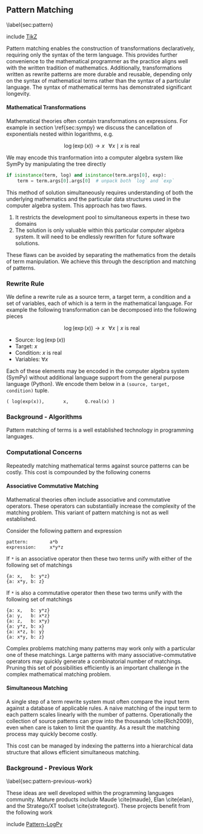 Pattern Matching
----------------

\label{sec:pattern}

include [TikZ](tikz_pattern.md)

Pattern matching enables the construction of transformations declaratively, requiring only the syntax of the term language.  This provides further convenience to the mathematical programmer as the practice aligns well with the written tradition of mathematics.  Additionally, transformations written as rewrite patterns are more durable and reusable, depending only on the syntax of mathematical terms rather than the syntax of a particular language.  The syntax of mathematical terms has demonstrated significant longevity.

#### Mathematical Transformations

Mathematical theories often contain transformations on expressions.  For example in section \ref{sec:sympy} we discuss the cancellation of exponentials nested within logarithms, e.g. 

$$\log(\exp(x)) \rightarrow x \;\;\; \forall x \mid x \textrm{ is real}$$

We may encode this tranformation into a computer algebra system like SymPy by manipulating the tree directly

~~~~~~~~~~Python
if isinstance(term, log) and isinstance(term.args[0], exp):
    term = term.args[0].args[0]  # unpack both `log` and `exp`
~~~~~~~~~~

This method of solution simultaneously requires understanding of both the underlying mathematics and the particular data structures used in the computer algebra system.  This approach has two flaws.

1.  It restricts the development pool to simultaneous experts in these two domains
2.  The solution is only valuable within this particular computer algebra system.  It will need to be endlessly rewritten for future software solutions.

These flaws can be avoided by separating the mathematics from the details of term manipulation.  We achieve this through the description and matching of patterns.


### Rewrite Rule 

We define a rewrite rule as a source term, a target term, a condition and a set of variables, each of which is a term in the mathematical language.  For example the following transformation can be decomposed into the following pieces

$$\log(\exp(x)) \rightarrow x \;\;\; \forall x \mid x \textrm{ is real}$$

*   Source:  $\log(\exp(x))$
*   Target:  $x$
*   Condition:  $x$ is real
*   Variables: $\forall x$

Each of these elements may be encoded in the computer algebra system (SymPy) without additional language support from the general purpose language (Python).  We encode them below in a `(source, target, condition)` tuple. 

    ( log(exp(x)),       x,      Q.real(x) )


### Background - Algorithms

Pattern matching of terms is a well established technology in programming languages.


### Computational Concerns

Repeatedly matching mathematical terms against source patterns can be costly.  This cost is compounded by the following conerns

#### Associative Commutative Matching

Mathematical theories often include associative and commutative operators.  These operators can substantially increase the complexity of the matching problem.  This variant of pattern matching is not as well established.

Consider the following pattern and expression

    pattern:        a*b
    expression:     x*y*z

If `*` is an associative operator then these two terms unify with either of the following set of matchings

    {a: x,   b: y*z}
    {a: x*y, b: z}

If `*` is also a commutative operator then these two terms unify with the following set of matchings

    {a: x,   b: y*z}
    {a: y,   b: x*z}
    {a: z,   b: x*y}
    {a: y*z, b: x}
    {a: x*z, b: y}
    {a: x*y, b: z}

Complex problems matching many patterns may work only with a particular one of these matchings.  Large patterns with many associative-commutative operators may quickly generate a combinatorial number of matchings.  Pruning this set of possibilities efficiently is an important challenge in the complex mathematical matching problem.


#### Simultaneous Matching

A single step of a term rewrite system must often compare the input term against a database of applicable rules.  A naive matching of the input term to each pattern scales linearly with the number of patterns.  Operationally the collection of source patterns can grow into the thousands \cite{Rich2009}, even when care is taken to limit the quantity.  As a result the matching process may quickly become costly.  

This cost can be managed by indexing the patterns into a hierarchical data structure that allows efficient simultaneous matching.


### Background - Previous Work

\label{sec:pattern-previous-work}

These ideas are well developed within the programming languages community.  Mature products include Maude \cite{maude}, Elan \cite{elan}, and the Stratego/XT toolset \cite{strategoxt}.  These projects benefit from the following work

include [Pattern-LogPy](pattern-logpy.md)
